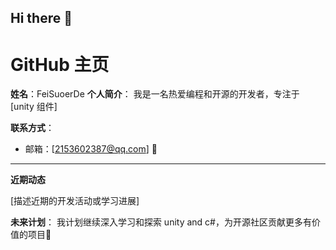 ## Hi there 👋

# GitHub 主页

**姓名**：FeiSuoerDe
**个人简介**：
我是一名热爱编程和开源的开发者，专注于 [unity 组件]


**联系方式**：
- 邮箱：[2153602387@qq.com] 📧

---

**近期动态**

[描述近期的开发活动或学习进展]

**未来计划**：
我计划继续深入学习和探索 unity and c#，为开源社区贡献更多有价值的项目💪
